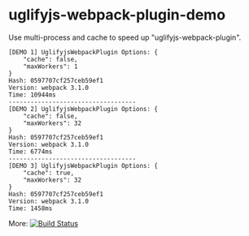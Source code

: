 # uglifyjs-webpack-plugin-demo

Use multi-process and cache to speed up "uglifyjs-webpack-plugin".

```
[DEMO 1] UglifyjsWebpackPlugin Options: {
    "cache": false,
    "maxWorkers": 1
}
Hash: 0597707cf257ceb59ef1
Version: webpack 3.1.0
Time: 10944ms
-----------------------------------
[DEMO 2] UglifyjsWebpackPlugin Options: {
    "cache": false,
    "maxWorkers": 32
}
Hash: 0597707cf257ceb59ef1
Version: webpack 3.1.0
Time: 6774ms
-----------------------------------
[DEMO 3] UglifyjsWebpackPlugin Options: {
    "cache": true,
    "maxWorkers": 32
}
Hash: 0597707cf257ceb59ef1
Version: webpack 3.1.0
Time: 1458ms
```

More: [![Build Status](https://travis-ci.org/aui/uglifyjs-webpack-plugin-demo.svg?branch=master)](https://travis-ci.org/aui/uglifyjs-webpack-plugin-demo)